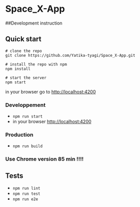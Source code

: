 # Space_X-App


##Development instruction

## Quick start

```
# clone the repo
git clone https://github.com/Yatika-tyagi/Space_X-App.git

# install the repo with npm
npm install

# start the server
npm start

```
in your browser go to [http://localhost:4200](http://localhost:4200) 


### Developpement
* `npm run start`
* in your browser [http://localhost:4200](http://localhost:4200) 

### Production 
* `npm run build`

### Use Chrome version 85 min !!!!

## Tests
* `npm run lint`
* `npm run test`
* `npm run e2e`
